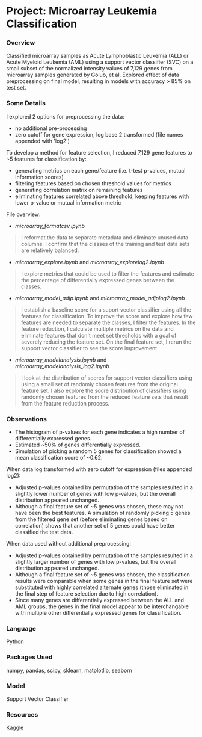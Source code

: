 # Project: Microarray Leukemia Classification

### Overview
Classified microarray samples as Acute Lymphoblastic Leukemia (ALL) or Acute Myeloid Leukemia (AML) using a support vector classifier (SVC) on a small subset of the normalized intensity values of 7,129 genes from microarray samples generated by Golub, et al.
Explored effect of data preprocessing on final model, resulting in models with accuracy > 85% on test set.

### Some Details

I explored 2 options for preprocessing the data:
- no additional pre-processing
- zero cutoff for gene expression, log base 2 transformed (file names appended with 'log2')

To develop a method for feature selection, I reduced 7,129 gene features to ~5 features for classification by:
- generating metrics on each gene/feature (i.e. t-test p-values, mutual information scores) 
- filtering features based on chosen threshold values for metrics
- generating correlation matrix on remaining features
- eliminating features correlated above threshold, keeping features with lower p-value or mutual information metric

File overview:
- *microarray_formatcsv.ipynb*
>I reformat the data to separate metadata and eliminate unused data columns. I confirm that the classes of the training and test data sets are relatively balanced.

- *microarray_explore.ipynb* and *microarray_explorelog2.ipynb*
>I explore metrics that could be used to filter the features and estimate the percentage of differentially expressed genes between the classes.

- *microarray_model_adjp.ipynb* and *microarray_model_adjplog2.ipynb*
>I establish a baseline score for a suport vector classifier using all the features for classification. To improve the score and explore how few features are needed to separate the classes, I filter the features. In the feature reduction, I calculate multiple metrics on the data and eliminate features that don't meet set thresholds with a goal of severely reducing the feature set. On the final feature set, I rerun the support vector classifier to see the score improvement.

- *microarray_modelanalysis.ipynb* and *microarray_modelanalysis_log2.ipynb*
>I look at the distribution of scores for support vector classifiers using using a small set of randomly chosen features from the original feature set. I also explore the score distribution of classifiers using randomly chosen features from the reduced feature sets that result from the feature reduction process.



### Observations
- The histogram of p-values for each gene indicates a high number of differentially expressed genes.
- Estimated ~50% of genes differentially expressed.
- Simulation of picking a random 5 genes for classification showed a mean classification score of ~0.62.

When data log transformed with zero cutoff for expression (files appended log2):
- Adjusted p-values obtained by permutation of the samples resulted in a slightly lower number of genes with low p-values, but the overall distribution appeared unchanged.
- Although a final feature set of ~5 genes was chosen, these may not have been the best features. A simulation of randomly picking 5 genes from the filtered gene set (before eliminating genes based on correlation) shows that another set of 5 genes could have better classified the test data.


When data used without additional preprocessing:
- Adjusted p-values obtained by permutation of the samples resulted in a slightly larger number of genes with low p-values, but the overall distribution appeared unchanged.
- Although a final feature set of ~5 genes was chosen, the classification results were comparable when some genes in the final feature set were substituted with 
highly correlated alternate genes (those eliminated in the final step of feature selection due to high correlation). 
- Since many genes are differentially expressed between the ALL and AML groups, the genes in the final model appear to be interchangable with multiple other 
differentially expressed genes for classification.

### Language
Python

### Packages Used
numpy, pandas, scipy, sklearn, matplotlib, seaborn

### Model
Support Vector Classifier

### Resources
[Kaggle](https://www.kaggle.com/)
